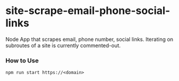 # site-scrape-email-phone-social-links
Node App that scrapes email, phone number, social links.
Iterating on subroutes of a site is currently commented-out.


### How to Use

```
npm run start https://<domain>
```